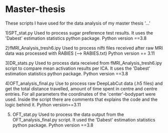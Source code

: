 # Master-thesis
These scripts I have used for the data analysis of my master thesis '...'

1)SPT_stat.py
  Used to process sugar preference test results. It uses the 'Dabest' estimation statistics python package. 
  Python version ==3.8

2)fMRI_Analysis_tresh6.ipy
  Used to process nifti files received after raw MRI data was processed with RABIES (--> RABIES.txt)
  Python version == 3.11

3)DR_stats.py
Used to process data received from fMRI_Analysis_tresh6.ipy script to compare mean activation results per ICA. It uses the 'Dabest' estimation statistics python package. 
Python version ==3.8

4)OFT_analysis_final.py
Use to process raw DeepLabCut data (.h5 files) and get the total distance travelled, amount of time spent in centre and centre entries. For all parameters the coordinates of the 'center'-bodypart were used. Inside the script there are comments that explains the code and the logic behind it.
Python version==3.11

5) OFT_stat.py
Used to process the data output from the OFT_analysis_final.py script. It used the 'Dabest' estimation statistics python package.
Python version ==3.8
